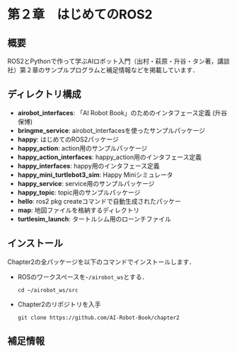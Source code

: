 # 第２章　はじめてのROS2
## 概要
ROS2とPythonで作って学ぶAIロボット入門（出村・萩原・升谷・タン著，講談社）第２章のサンプルプログラムと補足情報などを掲載しています．

## ディレクトリ構成
- **airobot_interfaces**: 「AI Robot Book」のためのインタフェース定義 (升谷 保博) 
- **bringme_service**: airobot_interfacesを使ったサンプルパッケージ 
- **happy**: はじめてのROS2パッケージ 
- **happy_action**: action用のサンプルパッケージ 
- **happy_action_interfaces**: happy_action用のインタフェース定義 
- **happy_interfaces**: happy用のインタフェース定義 
- **happy_mini_turtlebot3_sim**: Happy Miniシミュレータ
- **happy_service**: service用のサンプルパッケージ 
- **happy_topic**: topic用のサンプルパッケージ
- **hello**: ros2 pkg createコマンドで自動生成されたパッケー
- **map**: 地図ファイルを格納するディレクトリ
- **turtlesim_launch**: タートルシム用のローンチファイル 

## インストール
Chapter2の全パッケージを以下のコマンドでインストールします．
- ROSのワークスペースを`~/airobot_ws`とする．
  ```
  cd ~/airobot_ws/src
  ```

- Chapter2のリポジトリを入手
  ```
  git clone https://github.com/AI-Robot-Book/chapter2
  ```

## 補足情報
